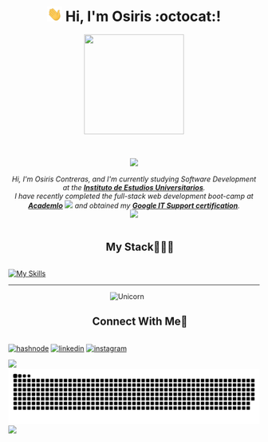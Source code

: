 <h1 align="center">
 <img src="https://raw.githubusercontent.com/ABSphreak/ABSphreak/master/gifs/Hi.gif" width="30px"> Hi, I'm Osiris :octocat:!
</h1>

<p align='center'>
<img src="https://media.giphy.com/media/WFZvB7VIXBgiz3oDXE/giphy.gif" width="200" height="200" frameBorder="0" class="giphy-embed" allowFullScreen></img></p>
<br>

<p align="center">
<img src="https://readme-typing-svg.herokuapp.com?size=26&duration=2500&lines=______Software+Engineer______;____Full+Stack+Developer_____" > 
</p>

<!-- ABOUT ME -->
<p align="center">
  <em>
    Hi, I'm Osiris Contreras, and I'm currently studying Software Development at the <a href="https://ieu.edu.mx" target="blank"> <b>Instituto de Estudios Universitarios</b></a>. <br>
    I have recently completed the full-stack web development boot-camp at <a href="https://www.academlo.com" target="blank"> <b>Academlo</b></a> <img src="https://github.com/TheDudeThatCode/TheDudeThatCode/blob/master/Assets/Developer.gif" width="30px"> and obtained my <a href="https://www.coursera.org/account/accomplishments/specialization/certificate/RFCZUAAA7XXP" target="blank"> <b>Google IT Support certification</b></a>.
  </em> 
  <br>
  <img src="https://media.giphy.com/media/VgCDAzcKvsR6OM0uWg/giphy.gif" width="50" />
</p>
<!-- ABOUT ME -->


<!-- Stack -->
<div id="user-content-toc">
  <ul align="center">
    <summary><h2 style="display: inline-block">My Stack👨🏻‍💻</h2></summary>
  </ul>
</div>

[![My Skills](https://skillicons.dev/icons?i=js,html,css,git,github,vite,react,bootstrap,nodejs,express,postgres,sequelize,astro,nextjs,py)](https://skillicons.dev)

<hr>
<!-- Stack -->


<!-- Contact me  -->
<img align="right" width=300px alt="Unicorn" src="https://media.giphy.com/media/3ohs4BSacFKI7A717y/giphy.gif" />

<div id="user-content-toc">
  <ul align="center">
    <summary><h2 style="display: inline-block">Connect With Me🤝</h2></summary>
  </ul>
</div>

<a href="https://osimitzu.netlify.app" target="blank"><img align="center" src="https://user-images.githubusercontent.com/88904952/234982196-562aea17-5532-4550-8c08-1c7cb994a541.png" alt="hashnode" height="150" width="150" /></a>
<a href="https://www.linkedin.com/in/osiriscontreras97/" target="blank"><img align="center" src="https://user-images.githubusercontent.com/88904952/234979284-68c11d7f-1acc-4f0c-ac78-044e1037d7b0.png" alt="linkedin" height="150" width="150" /></a>
<a href="https://www.youtube.com/watch?v=oHg5SJYRHA0" target="blank"><img align="center" src="https://user-images.githubusercontent.com/88904952/234981169-2dd1e58f-4b7e-468c-8213-034ba62156c3.png" alt="instagram" height="150" width="150" /></a>
<!-- <a href="https://twitter.com/osimitzu" target="blank"><img align="center" src="https://user-images.githubusercontent.com/88904952/234980676-61bfb021-ecc8-48f7-88e6-34c1b06c4a58.png" alt="twitter" height="150" width="150" /></a> -->
<!-- Contact me  -->


<!-- Footer -->
<img src="https://user-images.githubusercontent.com/73097560/115834477-dbab4500-a447-11eb-908a-139a6edaec5c.gif">

<div align="center">
  <img  src="https://github.com/1999AZZAR/1999AZZAR/blob/main/resources/img/grid-snake.svg"
       alt="snake" /></a>
</div>

<img src="https://user-images.githubusercontent.com/73097560/115834477-dbab4500-a447-11eb-908a-139a6edaec5c.gif">
<!-- Footer -->




<!-- 

</br> 
<a href="#"><img  width="100%" height="auto" src="https://i.imgur.com/iXuL1HG.png" height="175px"/></a>
</br>

<img align="right" width=200px height=200px alt="side_sticker" src="https://media.giphy.com/media/TEnXkcsHrP4YedChhA/giphy.gif" />

<div align="center">
<img src="https://www.aalpha.net/wp-content/uploads/2020/12/full-stack-development.gif" align="center" style="width: 100%; height:100% " />
</div> 

-->




